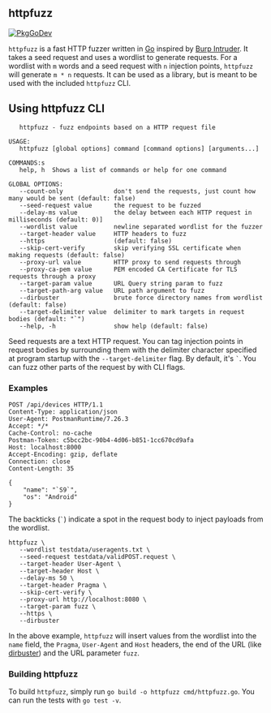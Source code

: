 httpfuzz
--------

[![PkgGoDev](https://pkg.go.dev/badge/github.com/joncooperworks/httpfuzz)](https://pkg.go.dev/github.com/joncooperworks/httpfuzz)

`httpfuzz` is a fast HTTP fuzzer written in [Go](https://golang.org) inspired by [Burp Intruder](https://portswigger.net/burp/documentation/desktop/tools/intruder).
It takes a seed request and uses a wordlist to generate requests.
For a wordlist with `m` words and a seed request with `n` injection points, `httpfuzz` will generate `m * n` requests.
It can be used as a library, but is meant to be used with the included `httpfuzz` CLI.

## Using httpfuzz CLI
```
   httpfuzz - fuzz endpoints based on a HTTP request file

USAGE:
   httpfuzz [global options] command [command options] [arguments...]

COMMANDS:s
   help, h  Shows a list of commands or help for one command

GLOBAL OPTIONS:
   --count-only              don't send the requests, just count how many would be sent (default: false)
   --seed-request value      the request to be fuzzed
   --delay-ms value          the delay between each HTTP request in milliseconds (default: 0)]
   --wordlist value          newline separated wordlist for the fuzzer
   --target-header value     HTTP headers to fuzz
   --https                   (default: false)
   --skip-cert-verify        skip verifying SSL certificate when making requests (default: false)
   --proxy-url value         HTTP proxy to send requests through
   --proxy-ca-pem value      PEM encoded CA Certificate for TLS requests through a proxy
   --target-param value      URL Query string param to fuzz
   --target-path-arg value   URL path argument to fuzz
   --dirbuster               brute force directory names from wordlist (default: false)
   --target-delimiter value  delimiter to mark targets in request bodies (default: "`")
   --help, -h                show help (default: false)
```

Seed requests are a text HTTP request.
You can tag injection points in request bodies by surrounding them with the delimiter character specified at program startup with the `--target-delimiter` flag.
By default, it's `` ` ``.
You can fuzz other parts of the request by with CLI flags.

### Examples

```
POST /api/devices HTTP/1.1
Content-Type: application/json
User-Agent: PostmanRuntime/7.26.3
Accept: */*
Cache-Control: no-cache
Postman-Token: c5bcc2bc-90b4-4d06-b851-1cc670cd9afa
Host: localhost:8000
Accept-Encoding: gzip, deflate
Connection: close
Content-Length: 35

{
	"name": "`S9`",
	"os": "Android"
}
```

The backticks (`` ` ``) indicate a spot in the request body to inject payloads from the wordlist.

```
httpfuzz \
   --wordlist testdata/useragents.txt \
   --seed-request testdata/validPOST.request \
   --target-header User-Agent \
   --target-header Host \
   --delay-ms 50 \
   --target-header Pragma \
   --skip-cert-verify \
   --proxy-url http://localhost:8080 \
   --target-param fuzz \
   --https \
   --dirbuster
```

In the above example, `httpfuzz` will insert values from the wordlist into the `name` field, the `Pragma`, `User-Agent` and `Host` headers, the end of the URL (like [dirbuster](https://tools.kali.org/web-applications/dirbuster#:~:text=DirBuster%20is%20a%20multi%20threaded,pages%20and%20applications%20hidden%20within.)) and the URL parameter `fuzz`.

### Building httpfuzz
To build `httpfuzz`, simply run `go build -o httpfuzz cmd/httpfuzz.go`.
You can run the tests with `go test -v`.